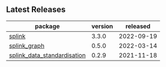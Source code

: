 ## Latest Releases
| package | version | released |
|--------------|-----------|-------------|
| [splink](https://github.com/moj-analytical-services/splink) | 3.3.0 | 2022-09-19 |
| [splink_graph](https://github.com/moj-analytical-services/splink_graph) | 0.5.0 | 2022-03-14 |
| [splink_data_standardisation](https://github.com/moj-analytical-services/splink_data_standardisation) | 0.2.9 | 2021-11-18 |
